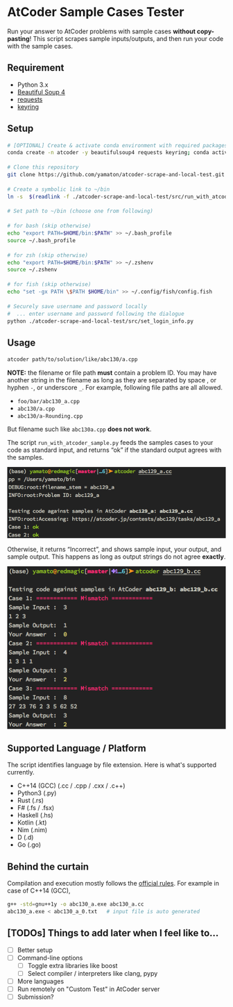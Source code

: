 # AtCoder Sample Cases Tester
 
Run your answer to AtCoder problems with sample cases **without copy-pasting**! This script scrapes sample inputs/outputs, and then run your code with the sample cases.


## Requirement

- Python 3.x
- [Beautiful Soup 4](<http://www.crummy.com/software/BeautifulSoup/>)
- [requests](https://2.python-requests.org/en/master/)
- [keyring](https://github.com/jaraco/keyring)


## Setup

```bash
# [OPTIONAL] Create & activate conda environment with required packages
conda create -n atcoder -y beautifulsoup4 requests keyring; conda activate atcoder

# Clone this repository
git clone https://github.com/yamaton/atcoder-scrape-and-local-test.git

# Create a symbolic link to ~/bin
ln -s  $(readlink -f ./atcoder-scrape-and-local-test/src/run_with_atcoder_sample.py) ~/bin/atcoder

# Set path to ~/bin (choose one from following)

# for bash (skip otherwise)
echo "export PATH=$HOME/bin:$PATH" >> ~/.bash_profile
source ~/.bash_profile

# for zsh (skip otherwise)
echo "export PATH=$HOME/bin:$PATH" >> ~/.zshenv
source ~/.zshenv

# for fish (skip otherwise)
echo "set -gx PATH \$PATH $HOME/bin" >> ~/.config/fish/config.fish

# Securely save username and password locally
#  ... enter username and password following the dialogue
python ./atcoder-scrape-and-local-test/src/set_login_info.py

```

## Usage

```bash
atcoder path/to/solution/like/abc130/a.cpp
```


**NOTE:** the filename or file path **must** contain a problem ID. You may have another
string in the filename as long as they are separated by space , or hyphen
`-`, or underscore `_`. For example, following file paths are all allowed.

- `foo/bar/abc130_a.cpp`
- `abc130/a.cpp`
- `abc130/a-Rounding.cpp`

But filename such like `abc130a.cpp` **does not work**.

The script `run_with_atcoder_sample.py` feeds the samples cases to your code as standard input, and returns “ok” if the standard output agrees with the samples.

![](./screenshots/ok.png)


Otherwise, it returns “Incorrect”, and shows sample input, your output, and sample output. This happens as long as output strings do not agree **exactly**.

![](./screenshots/mismatch.png)



## Supported Language / Platform

The script identifies language by file extension. Here is what's supported currently.

- C++14 (GCC) (.cc / .cpp / .cxx / .c++)
- Python3 (.py)
- Rust (.rs)
- F# (.fs / .fsx)
- Haskell (.hs)
- Kotlin (.kt)
- Nim (.nim)
- D (.d)
- Go (.go)


## Behind the curtain

Compilation and execution mostly follows the [official rules](https://atcoder.jp/contests/agc034/rules). For example in case of C++14 (GCC),

```bash
g++ -std=gnu++1y -o abc130_a.exe abc130_a.cc
abc130_a.exe < abc130_a_0.txt   # input file is auto generated
```

## [TODOs] Things to add later when I feel like to…

- [ ] Better setup
- [ ] Command-line options
  - [ ] Toggle extra libraries like boost
  - [ ] Select compiler / interpreters like clang, pypy
- [ ] More languages
- [ ] Run remotely on "Custom Test" in AtCoder server
- [ ] Submission?
